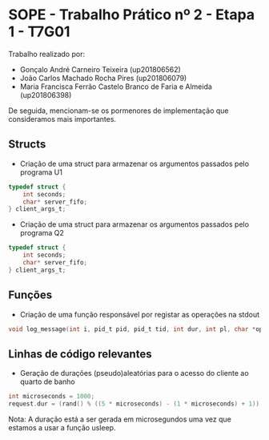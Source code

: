 # SOPE - Trabalho Prático nº 2 - Etapa 1 - T7G01

Trabalho realizado por:

- Gonçalo André Carneiro Teixeira (up201806562)
- João Carlos Machado Rocha Pires (up201806079)
- Maria Francisca Ferrão Castelo Branco de Faria e Almeida (up201806398)

De seguida, mencionam-se os pormenores de implementação que consideramos mais importantes.

## Structs

- Criação de uma struct para armazenar os argumentos passados pelo programa U1

```C
typedef struct {
    int seconds;
    char* server_fifo;
} client_args_t;
```
- Criação de uma struct para armazenar os argumentos passados pelo programa Q2

```C
typedef struct {
    int seconds;
    char* server_fifo;
} client_args_t;
```

## Funções

- Criação de uma função responsável por registar as operações na stdout

```C
void log_message(int i, pid_t pid, pid_t tid, int dur, int pl, char *oper);
```

## Linhas de código relevantes

- Geração de durações (pseudo)aleatórias para o acesso do cliente ao quarto de banho

```C
int microseconds = 1000;
request.dur = (rand() % ((5 * microseconds) - (1 * microseconds) + 1)) + (1 * microseconds);
``` 

Nota: A duração está a ser gerada em microsegundos uma vez que estamos a usar a função usleep.